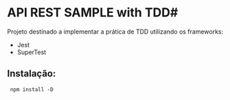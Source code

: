 # API REST SAMPLE with TDD#

Projeto destinado a implementar a prática de TDD utilizando os frameworks:

* Jest
* SuperTest

## Instalação:

``` npm install -D```


